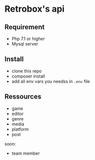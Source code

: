 # Retrobox's api

## Requirement

- Php 7.1 or higher
- Mysql server

## Install

- clone this repo
- composer install
- add all env vars you needss in `.env` file

## Ressources

- game
- editor
- genre
- media
- platform
- post

soon:

- team member
